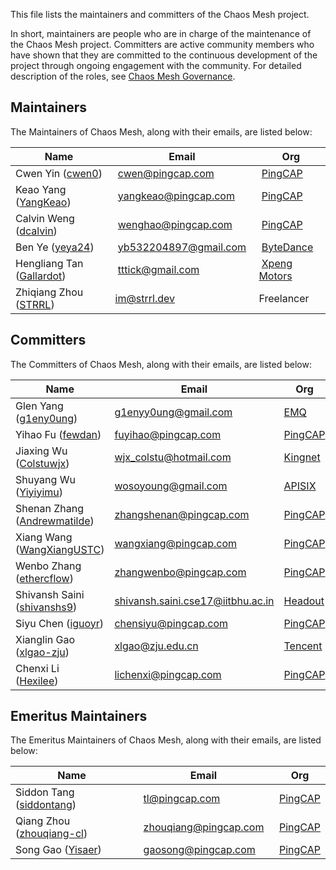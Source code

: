 This file lists the maintainers and committers of the Chaos Mesh project.

In short, maintainers are people who are in charge of the maintenance of the Chaos Mesh project. Committers are active community members who have shown that they are committed to the continuous development of the project through ongoing engagement with the community. For detailed description of the roles, see [Chaos Mesh Governance](https://github.com/chaos-mesh/chaos-mesh/blob/master/GOVERNANCE.md).

## Maintainers

The Maintainers of Chaos Mesh, along with their emails, are listed below:

| Name                                                       |  Email                                                  |  Org                                       |
| ---------------------------------------------------------- | ------------------------------------------------------- | ------------------------------------------ |
| Cwen Yin ([cwen0](https://github.com/cwen0))               |  [cwen@pingcap.com](mailto:cwen@pingcap.com)            |  [PingCAP](https://www.pingcap.com/)       |
| Keao Yang ([YangKeao](https://github.com/YangKeao))        |  [yangkeao@pingcap.com](mailto:yangkeao@pingcap.com)    |  [PingCAP](https://www.pingcap.com/)       |
| Calvin Weng ([dcalvin](https://github.com/dcalvin))        |  [wenghao@pingcap.com](mailto:wenghao@pingcap.com)      |  [PingCAP](https://www.pingcap.com/)       |
| Ben Ye ([yeya24](https://github.com/yeya24))               |  [yb532204897@gmail.com](mailto:yb532204897@gmail.com)  |  [ByteDance](https://www.bytedance.com/)   |
| Hengliang Tan ([Gallardot](https://github.com/Gallardot))  |  [tttick@gmail.com](mailto:tttick@gmail.com)            |  [Xpeng Motors](https://www.xiaopeng.com/) |
| Zhiqiang Zhou ([STRRL](https://github.com/STRRL))          | [im@strrl.dev](mailto:im@strrl.dev)                     | Freelancer                                 |

## Committers

The Committers of Chaos Mesh, along with their emails, are listed below:

| Name                                                             | Email                                                                         | Org                                   |
| ---------------------------------------------------------------- | ----------------------------------------------------------------------------- | ------------------------------------- |
| Glen Yang ([g1eny0ung](https://github.com/g1eny0ung))            | [g1enyy0ung@gmail.com](mailto:g1enyy0ung@gmail.com)                           | [EMQ](https://www.emqx.com/)          |
| Yihao Fu ([fewdan](https://github.com/fewdan))                   | [fuyihao@pingcap.com](mailto:fuyihao@pingcap.com)                             | [PingCAP](https://www.pingcap.com/)   |
| Jiaxing Wu ([Colstuwjx](https://github.com/Colstuwjx))           | [wjx_colstu@hotmail.com](mailto:wjx_colstu@hotmail.com)                       | [Kingnet](https://www.kingnet.com/)   |
| Shuyang Wu ([Yiyiyimu](https://github.com/Yiyiyimu))             | [wosoyoung@gmail.com](mailto:wosoyoung@gmail.com)                             | [APISIX](https://apisix.apache.org/)  |
| Shenan Zhang ([Andrewmatilde](https://github.com/Andrewmatilde)) | [zhangshenan@pingcap.com](mailto:zhangshenan@pingcap.com)                     | [PingCAP](https://www.pingcap.com/)   |
| Xiang Wang ([WangXiangUSTC](https://github.com/WangXiangUSTC))   | [wangxiang@pingcap.com](mailto:wangxiang@pingcap.com)                         | [PingCAP](https://www.pingcap.com/)   |
| Wenbo Zhang ([ethercflow](https://github.com/ethercflow))        | [zhangwenbo@pingcap.com](mailto:zhangwenbo@pingcap.com)                       | [PingCAP](https://www.pingcap.com/)   |
| Shivansh Saini ([shivanshs9](https://github.com/shivanshs9))     | [shivansh.saini.cse17@iitbhu.ac.in](mailto:shivansh.saini.cse17@iitbhu.ac.in) | [Headout](https://github.com/headout) |
| Siyu Chen ([iguoyr](https://github.com/iguoyr))                  | [chensiyu@pingcap.com](mailto:chensiyu@pingcap.com)                           | [PingCAP](https://www.pingcap.com/)   |
| Xianglin Gao ([xlgao-zju](https://github.com/xlgao-zju))         | [xlgao@zju.edu.cn](mailto:xlgao@zju.edu.cn)                                   | [Tencent](https://tencent.com/)       |
| Chenxi Li ([Hexilee](https://github.com/Hexilee))                | [lichenxi@pingcap.com](mailto:lichenxi@pingcap.com)                           | [PingCAP](https://pingcap.com/)       |

## Emeritus Maintainers

The Emeritus Maintainers of Chaos Mesh, along with their emails, are listed below:

| Name                                                          |  Email                                                  |  Org                                 |
| ------------------------------------------------------------- | ------------------------------------------------------- | ------------------------------------ |
| Siddon Tang ([siddontang](https://github.com/siddontang))     |  [tl@pingcap.com](mailto:tl@pingcap.com)                |  [PingCAP](https://www.pingcap.com/) |
| Qiang Zhou ([zhouqiang-cl](https://github.com/zhouqiang-cl))  |  [zhouqiang@pingcap.com](mailto:zhouqiang@pingcap.com)  |  [PingCAP](https://www.pingcap.com/) |
| Song Gao ([Yisaer](https://github.com/Yisaer))                |  [gaosong@pingcap.com](mailto:gaosong@pingcap.com)      |  [PingCAP](https://www.pingcap.com/) |
